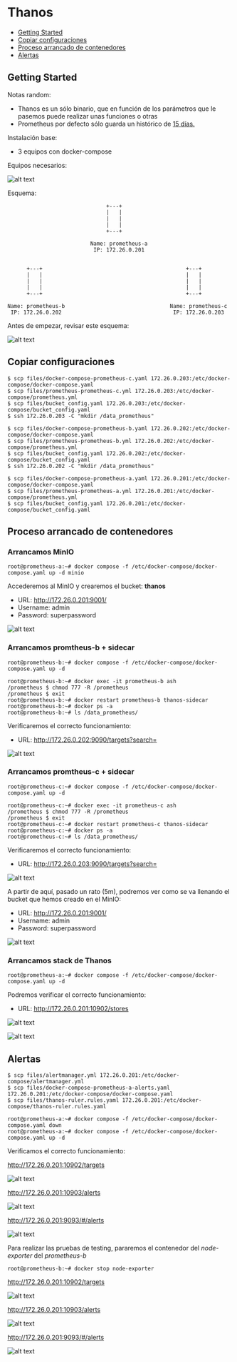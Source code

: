 # Thanos

* [Getting Started](#id1)
* [Copiar configuraciones](#id10)
* [Proceso arrancado de contenedores](#id20)
* [Alertas](#id30)

## Getting Started <div id='id1' />

Notas random:
* Thanos es un sólo binario, que en función de los parámetros que le pasemos puede realizar unas funciones o otras
* Prometheus por defecto sólo guarda un histórico de [15 días.](https://prometheus.io/docs/prometheus/latest/storage/#operational-aspects)

Instalación base:

* 3 equipos con docker-compose

Equipos necesarios:

![alt text](images/esquema_vm.png)

Esquema:

```
                               +---+
                               |   |
                               |   |
                               |   |
                               +---+
                                
                          Name: prometheus-a
                           IP: 172.26.0.201


      +---+                                             +---+
      |   |                                             |   |
      |   |                                             |   |
      |   |                                             |   |
      +---+                                             +---+ 

Name: prometheus-b                                 Name: prometheus-c
 IP: 172.26.0.202                                   IP: 172.26.0.203
```

Antes de empezar, revisar este esquema:

![alt text](images/esquema-thanos.png)

## Copiar configuraciones <div id='id10' />

```
$ scp files/docker-compose-prometheus-c.yaml 172.26.0.203:/etc/docker-compose/docker-compose.yaml
$ scp files/prometheus-prometheus-c.yml 172.26.0.203:/etc/docker-compose/prometheus.yml
$ scp files/bucket_config.yaml 172.26.0.203:/etc/docker-compose/bucket_config.yaml
$ ssh 172.26.0.203 -C "mkdir /data_prometheus"
```

```
$ scp files/docker-compose-prometheus-b.yaml 172.26.0.202:/etc/docker-compose/docker-compose.yaml
$ scp files/prometheus-prometheus-b.yml 172.26.0.202:/etc/docker-compose/prometheus.yml
$ scp files/bucket_config.yaml 172.26.0.202:/etc/docker-compose/bucket_config.yaml
$ ssh 172.26.0.202 -C "mkdir /data_prometheus"
```

```
$ scp files/docker-compose-prometheus-a.yaml 172.26.0.201:/etc/docker-compose/docker-compose.yaml
$ scp files/prometheus-prometheus-a.yml 172.26.0.201:/etc/docker-compose/prometheus.yml
$ scp files/bucket_config.yaml 172.26.0.201:/etc/docker-compose/bucket_config.yaml
```

## Proceso arrancado de contenedores <div id='id20' />

### Arrancamos MinIO

```
root@prometheus-a:~# docker compose -f /etc/docker-compose/docker-compose.yaml up -d minio
```

Accederemos al MinIO y crearemos el bucket: **thanos**
* URL: http://172.26.0.201:9001/
* Username: admin
* Password: superpassword

![alt text](images/MinIO-create-bucket.png)

### Arrancamos promtheus-b + sidecar

```
root@prometheus-b:~# docker compose -f /etc/docker-compose/docker-compose.yaml up -d
```

```
root@prometheus-b:~# docker exec -it prometheus-b ash
/prometheus $ chmod 777 -R /prometheus
/prometheus $ exit
root@prometheus-b:~# docker restart prometheus-b thanos-sidecar
root@prometheus-b:~# docker ps -a
root@prometheus-b:~# ls /data_prometheus/
```

Verificaremos el correcto funcionamiento:
* URL: http://172.26.0.202:9090/targets?search=

![alt text](images/prometheus-b.png)

### Arrancamos promtheus-c + sidecar

```
root@prometheus-c:~# docker compose -f /etc/docker-compose/docker-compose.yaml up -d
```

```
root@prometheus-c:~# docker exec -it prometheus-c ash
/prometheus $ chmod 777 -R /prometheus
/prometheus $ exit
root@prometheus-c:~# docker restart prometheus-c thanos-sidecar
root@prometheus-c:~# docker ps -a
root@prometheus-c:~# ls /data_prometheus/
```

Verificaremos el correcto funcionamiento:
* URL: http://172.26.0.203:9090/targets?search=

![alt text](images/prometheus-c.png)

A partir de aquí, pasado un rato (5m), podremos ver como se va llenando el bucket que hemos creado en el MinIO:

* URL: http://172.26.0.201:9001/
* Username: admin
* Password: superpassword

![alt text](images/MinIO-with-data.png)


### Arrancamos stack de Thanos

```
root@prometheus-a:~# docker compose -f /etc/docker-compose/docker-compose.yaml up -d
```

Podremos verificar el correcto funcionamiento:

* URL: http://172.26.0.201:10902/stores

![alt text](images/Thanos-stores.png)

![alt text](images/Thanos-query.png)

## Alertas <div id='id30' />

```
$ scp files/alertmanager.yml 172.26.0.201:/etc/docker-compose/alertmanager.yml
$ scp files/docker-compose-prometheus-a-alerts.yaml 172.26.0.201:/etc/docker-compose/docker-compose.yaml
$ scp files/thanos-ruler.rules.yaml 172.26.0.201:/etc/docker-compose/thanos-ruler.rules.yaml
```

```
root@prometheus-a:~# docker compose -f /etc/docker-compose/docker-compose.yaml down
root@prometheus-a:~# docker compose -f /etc/docker-compose/docker-compose.yaml up -d
```

Verificamos el correcto funcionamiento: 

http://172.26.0.201:10902/targets

![alt text](images/test-alert-01.png)

http://172.26.0.201:10903/alerts

![alt text](images/test-alert-02.png)

http://172.26.0.201:9093/#/alerts

![alt text](images/test-alert-03.png)


Para realizar las pruebas de testing, pararemos el contenedor del *node-exporter* del *prometheus-b*

```
root@prometheus-b:~# docker stop node-exporter
```

http://172.26.0.201:10902/targets

![alt text](images/test-alert-11.png)

http://172.26.0.201:10903/alerts

![alt text](images/test-alert-12.png)

http://172.26.0.201:9093/#/alerts

![alt text](images/test-alert-13.png)